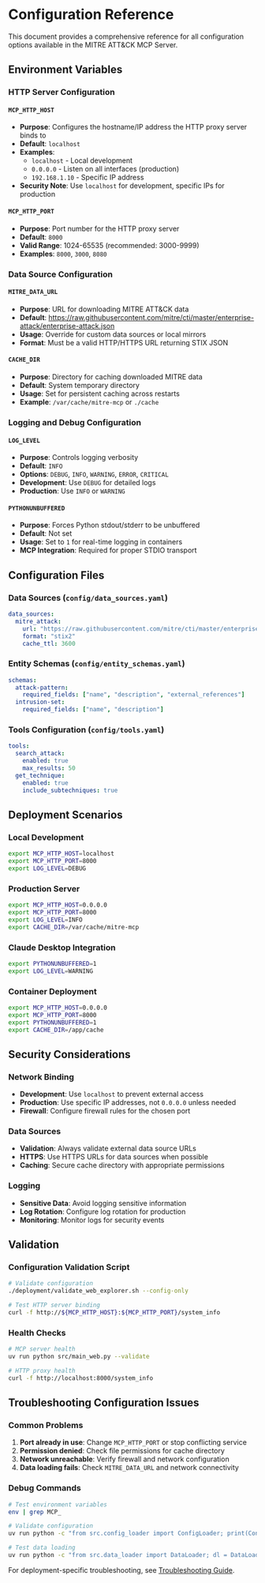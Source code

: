 # Configuration Reference

This document provides a comprehensive reference for all configuration options available in the MITRE ATT&CK MCP Server.

## Environment Variables

### HTTP Server Configuration

#### `MCP_HTTP_HOST`
- **Purpose**: Configures the hostname/IP address the HTTP proxy server binds to
- **Default**: `localhost`
- **Examples**: 
  - `localhost` - Local development
  - `0.0.0.0` - Listen on all interfaces (production)
  - `192.168.1.10` - Specific IP address
- **Security Note**: Use `localhost` for development, specific IPs for production

#### `MCP_HTTP_PORT`
- **Purpose**: Port number for the HTTP proxy server
- **Default**: `8000`
- **Valid Range**: 1024-65535 (recommended: 3000-9999)
- **Examples**: `8000`, `3000`, `8080`

### Data Source Configuration

#### `MITRE_DATA_URL`
- **Purpose**: URL for downloading MITRE ATT&CK data
- **Default**: https://raw.githubusercontent.com/mitre/cti/master/enterprise-attack/enterprise-attack.json
- **Usage**: Override for custom data sources or local mirrors
- **Format**: Must be a valid HTTP/HTTPS URL returning STIX JSON

#### `CACHE_DIR`
- **Purpose**: Directory for caching downloaded MITRE data
- **Default**: System temporary directory
- **Usage**: Set for persistent caching across restarts
- **Example**: `/var/cache/mitre-mcp` or `./cache`

### Logging and Debug Configuration

#### `LOG_LEVEL`
- **Purpose**: Controls logging verbosity
- **Default**: `INFO`
- **Options**: `DEBUG`, `INFO`, `WARNING`, `ERROR`, `CRITICAL`
- **Development**: Use `DEBUG` for detailed logs
- **Production**: Use `INFO` or `WARNING`

#### `PYTHONUNBUFFERED`
- **Purpose**: Forces Python stdout/stderr to be unbuffered
- **Default**: Not set
- **Usage**: Set to `1` for real-time logging in containers
- **MCP Integration**: Required for proper STDIO transport

## Configuration Files

### Data Sources (`config/data_sources.yaml`)
```yaml
data_sources:
  mitre_attack:
    url: "https://raw.githubusercontent.com/mitre/cti/master/enterprise-attack/enterprise-attack.json"
    format: "stix2"
    cache_ttl: 3600
```

### Entity Schemas (`config/entity_schemas.yaml`)
```yaml
schemas:
  attack-pattern:
    required_fields: ["name", "description", "external_references"]
  intrusion-set:
    required_fields: ["name", "description"]
```

### Tools Configuration (`config/tools.yaml`)
```yaml
tools:
  search_attack:
    enabled: true
    max_results: 50
  get_technique:
    enabled: true
    include_subtechniques: true
```

## Deployment Scenarios

### Local Development
```bash
export MCP_HTTP_HOST=localhost
export MCP_HTTP_PORT=8000
export LOG_LEVEL=DEBUG
```

### Production Server
```bash
export MCP_HTTP_HOST=0.0.0.0
export MCP_HTTP_PORT=8000
export LOG_LEVEL=INFO
export CACHE_DIR=/var/cache/mitre-mcp
```

### Claude Desktop Integration
```bash
export PYTHONUNBUFFERED=1
export LOG_LEVEL=WARNING
```

### Container Deployment
```bash
export MCP_HTTP_HOST=0.0.0.0
export MCP_HTTP_PORT=8000
export PYTHONUNBUFFERED=1
export CACHE_DIR=/app/cache
```

## Security Considerations

### Network Binding
- **Development**: Use `localhost` to prevent external access
- **Production**: Use specific IP addresses, not `0.0.0.0` unless needed
- **Firewall**: Configure firewall rules for the chosen port

### Data Sources
- **Validation**: Always validate external data source URLs
- **HTTPS**: Use HTTPS URLs for data sources when possible
- **Caching**: Secure cache directory with appropriate permissions

### Logging
- **Sensitive Data**: Avoid logging sensitive information
- **Log Rotation**: Configure log rotation for production
- **Monitoring**: Monitor logs for security events

## Validation

### Configuration Validation Script
```bash
# Validate configuration
./deployment/validate_web_explorer.sh --config-only

# Test HTTP server binding
curl -f http://${MCP_HTTP_HOST}:${MCP_HTTP_PORT}/system_info
```

### Health Checks
```bash
# MCP server health
uv run python src/main_web.py --validate

# HTTP proxy health
curl -f http://localhost:8000/system_info
```

## Troubleshooting Configuration Issues

### Common Problems
1. **Port already in use**: Change `MCP_HTTP_PORT` or stop conflicting service
2. **Permission denied**: Check file permissions for cache directory
3. **Network unreachable**: Verify firewall and network configuration
4. **Data loading fails**: Check `MITRE_DATA_URL` and network connectivity

### Debug Commands
```bash
# Test environment variables
env | grep MCP_

# Validate configuration
uv run python -c "from src.config_loader import ConfigLoader; print(ConfigLoader().validate())"

# Test data loading
uv run python -c "from src.data_loader import DataLoader; dl = DataLoader(); print(dl.load_data_source('mitre_attack'))"
```

For deployment-specific troubleshooting, see [Troubleshooting Guide](TROUBLESHOOTING.md).